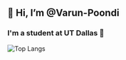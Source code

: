 ## 👋 Hi, I’m @Varun-Poondi
### I'm a student at UT Dallas 🌌
<!-- ![Varun's GitHub stats](https://github-readme-stats.vercel.app/api?username=Varun-Poondi&show_icons=true&theme=radical)

[![Top Langs](https://github-readme-stats.vercel.app/api/top-langs/?username=Varun-Poondi&show_icons=true&theme=radical)](https://github.com/Varun-Poondi/github-readme-stats) -->

![Top Langs](https://github-readme-stats.vercel.app/api/top-langs/?username=Varun-Poondi&layout=compact)


<!---
Varun-Poondi/Varun-Poondi is a ✨ special ✨ repository because its `README.md` (this file) appears on your GitHub profile.
You can click the Preview link to take a look at your changes.
--->
